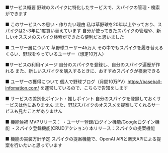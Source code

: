 
■サービス概要
野球のスパイクに特化したサービスで、スパイクの管理・検索ができます

■ このサービスへの思い・作りたい理由
私は草野球を20年以上やっており、スパイクは2~3年に1度買い替えています
自分が使ってきたスパイクの管理や、新しいオススメのスパイク検索ができたら便利だと思いました

■ ユーザー層について
草野球ユーザー45万人
その中でもスパイクを履き替えるくらい、野球をやっているユーザー（想定10万人）

■サービスの利用イメージ
自分のスパイクを登録し、自分のスパイク遍歴が作れる
また、新しいスパイクを購入するときに、おすすめスパイクが検索できる

■ ユーザーの獲得について
個人で野球ブログ（月間10万PV）https://baseball-infomation.com/
を運営しているので、こちらで告知をします

■ サービスの差別化ポイント・推しポイント
自分のスパイクを登録しておくサービスは他にありません
また、野球スパイクのオススメを提案してくれるサービスも見たことがありません

■ 機能候補
MVPリリース：
・ユーザー登録/ログイン機能/Googleログイン機能
・スパイク登録機能(CRUDアクション)
本リリース：スパイクの提案機能

■ 機能の実装方針予定
スパイクの提案機能で、OpenAI APIと楽天APIによる提案を行いたいと思っています